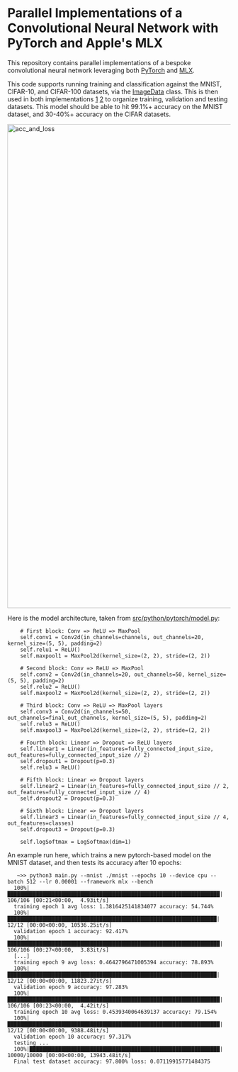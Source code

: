 # Parallel Implementations of a Convolutional Neural Network with PyTorch and Apple's MLX

This repository contains parallel implementations of a bespoke convolutional neural network leveraging both [PyTorch](https://pytorch.org/docs/stable/index.html) and [MLX](https://ml-explore.github.io/mlx/build/html/index.html).

This code supports running training and classification against the MNIST, CIFAR-10, and CIFAR-100 datasets, via the [ImageData](https://github.com/mikecvet/cnn/blob/main/src/python/imagedata.py) class. This is then used in both implementations [1](https://github.com/mikecvet/cnn/tree/main/src/python/pytorch) [2](https://github.com/mikecvet/cnn/tree/main/src/python/mlx) to organize training, validation and testing datasets. This model should be able to hit 99.1%+ accuracy on the MNIST dataset, and 30-40%+ accuracy on the CIFAR datasets.

<img width="1093" alt="acc_and_loss" src="https://github.com/mikecvet/cnn/assets/275631/35f965e8-b441-433a-a95f-30ff8bf4e8d0">

Here is the model architecture, taken from [src/python/pytorch/model.py](https://github.com/mikecvet/cnn/blob/main/src/python/pytorch/model.py): 

```
    # First block: Conv => ReLU => MaxPool
    self.conv1 = Conv2d(in_channels=channels, out_channels=20, kernel_size=(5, 5), padding=2)
    self.relu1 = ReLU()
    self.maxpool1 = MaxPool2d(kernel_size=(2, 2), stride=(2, 2))

    # Second block: Conv => ReLU => MaxPool
    self.conv2 = Conv2d(in_channels=20, out_channels=50, kernel_size=(5, 5), padding=2)
    self.relu2 = ReLU()
    self.maxpool2 = MaxPool2d(kernel_size=(2, 2), stride=(2, 2))

    # Third block: Conv => ReLU => MaxPool layers
    self.conv3 = Conv2d(in_channels=50, out_channels=final_out_channels, kernel_size=(5, 5), padding=2)
    self.relu3 = ReLU()
    self.maxpool3 = MaxPool2d(kernel_size=(2, 2), stride=(2, 2))

    # Fourth block: Linear => Dropout => ReLU layers
    self.linear1 = Linear(in_features=fully_connected_input_size, out_features=fully_connected_input_size // 2)
    self.dropout1 = Dropout(p=0.3)
    self.relu3 = ReLU()

    # Fifth block: Linear => Dropout layers
    self.linear2 = Linear(in_features=fully_connected_input_size // 2, out_features=fully_connected_input_size // 4)
    self.dropout2 = Dropout(p=0.3)

    # Sixth block: Linear => Dropout layers
    self.linear3 = Linear(in_features=fully_connected_input_size // 4, out_features=classes)
    self.dropout3 = Dropout(p=0.3)

    self.logSoftmax = LogSoftmax(dim=1)
```

An example run here, which trains a new pytorch-based model on the MNIST dataset, and then tests its accuracy after 10 epochs:
```
   ~>> python3 main.py --mnist ./mnist --epochs 10 --device cpu --batch 512 --lr 0.00001 --framework mlx --bench
  100%|███████████████████████████████████████████████████████████████████| 106/106 [00:21<00:00,  4.93it/s]
  training epoch 1 avg loss: 1.3816425141834077 accuracy: 54.744%
  100%|██████████████████████████████████████████████████████████████████| 12/12 [00:00<00:00, 10536.25it/s]
  validation epoch 1 accuracy: 92.417%
  100%|███████████████████████████████████████████████████████████████████| 106/106 [00:27<00:00,  3.83it/s]
  [...]
  training epoch 9 avg loss: 0.4642796471005394 accuracy: 78.893%
  100%|██████████████████████████████████████████████████████████████████| 12/12 [00:00<00:00, 11823.27it/s]
  validation epoch 9 accuracy: 97.283%
  100%|███████████████████████████████████████████████████████████████████| 106/106 [00:23<00:00,  4.42it/s]
  training epoch 10 avg loss: 0.4539340064639137 accuracy: 79.154%
  100%|███████████████████████████████████████████████████████████████████| 12/12 [00:00<00:00, 9388.48it/s]
  validation epoch 10 accuracy: 97.317%
  testing ...
  100%|████████████████████████████████████████████████████████████| 10000/10000 [00:00<00:00, 13943.48it/s]
  Final test dataset accuracy: 97.800% loss: 0.07119915771484375
```
